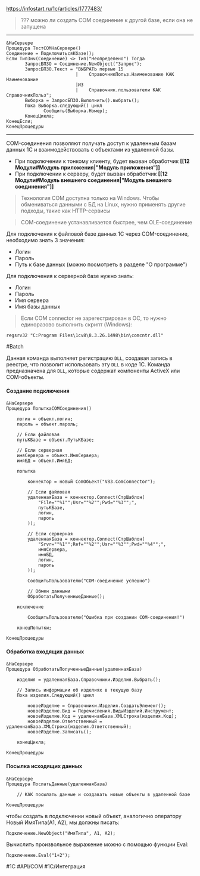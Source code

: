 https://infostart.ru/1c/articles/1777483/

> ??? можно ли создать COM соединение к другой базе, если она не запущена

----

```bsl
&НаСервере
Процедура ТестСОMНаСервере()
Соединение = ПодключитьсяКбазе();
Если ТипЗнч(Соединение) <> Тип("Неопределено") Тогда 
       ЗапросБПЗО = Соединение.NewObject("Запрос");
       ЗапросБПЗО.Текст = "ВЫБРАТЬ первые 15
                          |    СправочникПольз.Наименование КАК Наименование
                          |ИЗ
                          |    Cправочник.пользователи КАК СправочникПольз";
       Выборка = ЗапросБПЗО.Выполнить().выбрать(); 
       Пока Выборка.следующий() цикл
              Сообщить(Выборка.Номер);
       КонецЦикла;
КонецЕсли;
КонецПроцедуры
```

----


COM-соединения позволяют получать доступ к удаленным базам данных 1С и взаимодействовать с объектами из удаленной базы.

- При подключении к тонкому клиенту, будет вызван обработчик **[[12 Модули#Модуль приложения|"Модуль приложения"]]**
- При подключении к серверу, будет вызван обработчик **[[12 Модули#Модуль внешнего соединения|"Модуль внешнего соединения"]]**

> Технология COM доступна только на Windows. Чтобы обмениваться данными с БД на Linux, нужно применять другие подходы, такие как HTTP-сервисы

> COM-соединение устанавливается быстрее, чем OLE-соединение

Для подключения к файловой базе данных 1С через COM-соединение, необходимо знать 3 значения:

- Логин
- Пароль
- Путь к базе данных (можно посмотреть в разделе "О программе")

Для подключения к серверной базе нужно знать:

- Логин
- Пароль
- Имя сервера
- Имя базы данных

> Если COM connector не зарегестрирован в ОС, то нужно единоразово выполнить скрипт (Windows):

```batch
regsrv32 "C:Program Files\1cv8\8.3.26.1498\bin\comcntr.dll"
```

#Batch

Данная команда выполняет регистрацию `DLL`, создавая запись в реестре, что позволит использовать эту `DLL` в коде 1С. Команда предназначена для `DLL`, которые содержат компоненты ActiveX или COM-объекты.

#### Создание подключения

```bsl
&НаСервере
Процедура ПопыткаCOMСоединения()
    
    логин = объект.логин;
    пароль = объект.пароль;
    
    // Если файловая
    путьКБазе = объект.ПутьКБазе;
    
    // Если серверная
    имяСервера = объект.ИмяСервера;
    имяБД = объект.ИмяБД;
    
    попытка
        
        коннектор = новый ComОбъект("V83.ComConnector");
        
        // Если файловая
        удаленнаяБаза = коннектор.Connect(СтрШаблон(
            "File=""%1"";Usr=""%2"";Pwd=""%3"";",
            путьКБазе,
            логин,
            пароль
        ));
        
        // Если серверная
        удаленнаяБаза = коннектор.Connect(СтрШаблон(
            "Srvr=""%1"";Ref=""%2"";Usr=""%3"";Pwd=""%4"";",
            имяСервера,
            имяБД,
            логин,
            пароль
        ));
        
        СообщитьПользователю("COM-соединение успешно")
        
        // Обмен данными
        ОбработатьПолученныеДанные();
        
    исключение
        
        СообщитьПользователю("Ошибка при создании COM-соединения!")
        
    конецПопытки;
    
КонецПроцедуры
```

#### Обработка входящих данных

```bsl
&НаСервере
Процедура ОбработатьПолученныеДанные(удаленнаяБаза)
    
    изделия = удаленнаяБаза.Справочники.Изделия.Выбрать();
    
    // Запись информации об изделиях в текущую базу
    Пока изделия.Следующий() цикл
        
        новоеИзделие = Справочники.Изделия.СоздатьЭлемент();
        новоеИзделие.Вид = Перечисления.ВидыИзделий.Инструмент;
        новоеИзделие.Код = удаленнаяБаза.XMLСтрока(изделия.Код);
        новоеИзделие.Ответственный = удаленнаяБаза.XMLСтрока(изделия.Ответственный);
        новоеИзделие.Записать();
        
    конецЦикла;
    
КонецПроцедуры
```

#### Посылка исходящих данных

```bsl
&НаСервере
Процедура ПослатьДанные(удаленнаяБаза)
    
    // КАК посылать данные и создавать новые объекты в удаленной базе
    
КонецПроцедуры
```

чтобы создать в подключении новый объект, аналогично оператору Новый ИмяТипа(А1, А2), мы должны писать:

```bsl
Подключение.NewObject("ИмяТипа", А1, А2);
```

Вычислить произвольное выражение можно с помощью функции Eval:

```bsl
Подключение.Eval("1+2");
```

#1С #API/COM #1С/Интеграция
